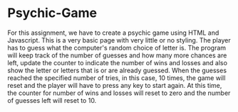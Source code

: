 # Psychic-Game
For this assignment, we have to create a psychic game using HTML and Javascript. This is a very basic page with very little or no styling. The player has to guess what the computer's random choice of letter is. The program will keep track of the number of guesses and how many more chances are left, update the counter to indicate the number of wins and losses and also show the letter or letters that is or are already guessed. When the guesses reached the specified number of tries, in this case, 10 times, the game will reset and the player will have to press any key to start again. At this time, the counter for number of wins and losses will reset to zero and the number of guesses left will reset to 10.
